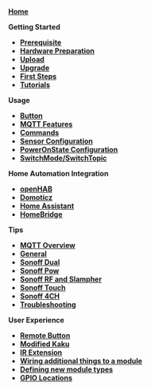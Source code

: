 [**Home**](https://github.com/arendst/Sonoff-Tasmota/wiki) 

**Getting Started**
- [**Prerequisite**](Prerequisite)
- [**Hardware Preparation**](Hardware-Preparation)
- [**Upload**](Upload)
- [**Upgrade**](Upgrade)
- [**First Steps**](Initial-Configuration)
- [**Tutorials**](Tutorials)

**Usage**
- [**Button**](Button-usage)
- [**MQTT Features**](MQTT-Features)
- [**Commands**](Commands)
- [**Sensor Configuration**](Sensor-Configuration)
- [**PowerOnState Configuration**](PowerOnState-Configuration)
- [**SwitchMode/SwitchTopic**](Understanding-SwitchMode-and-SwitchTopic)

**Home Automation Integration**
- [**openHAB**](openHAB)
- [**Domoticz**](Domoticz)
- [**Home Assistant**](Home-Assistant)
- [**HomeBridge**](Homebridge)

**Tips**
- [**MQTT Overview**](MQTT-Overview)
- [**General**](Tips)
- [**Sonoff Dual**](Sonoff-Dual)
- [**Sonoff Pow**](Sonoff-Pow)
- [**Sonoff RF and Slampher**](Sonoff-RF)
- [**Sonoff Touch**](Sonoff-Touch)
- [**Sonoff 4CH**](Sonoff-4CH)
- [**Troubleshooting**](Troubleshooting)

**User Experience**
- [**Remote Button**](Control-a-Sonoff-using-a-remote-button)
- [**Modified Kaku**](Modify-KaKu-to-WKaKu-Power-Socket)
- [**IR Extension**](https://github.com/altelch/SonoffIR "IR extension")
- [**Wiring additional things to a module**](Expanding-Sonoffs)
- [**Defining new module types**](Adding-new-Module-types)
- [**GPIO Locations**](https://github.com/arendst/Sonoff-Tasmota/wiki/GPIO-Locations)